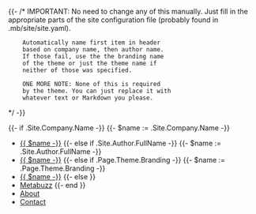 {{- /*  IMPORTANT: No need to change any of
        this manually. Just fill in the 
        appropriate parts of the site configuration file
        (probably found in .mb/site/site.yaml).

        Automatically name first item in header    
        based on company name, then author name.
        If those fail, use the the branding name 
        of the theme or just the theme name if
        neither of those was specified.
        
        ONE MORE NOTE: None of this is required
        by the theme. You can just replace it with
        whatever text or Markdown you please.
*/ -}}

{{- if .Site.Company.Name -}}
{{- $name := .Site.Company.Name -}}
* [{{ $name -}}](/)
{{- else if .Site.Author.FullName -}}
{{- $name := .Site.Author.FullName -}}
* [{{ $name -}}](/)
{{- else if .Page.Theme.Branding -}}
{{- $name := .Page.Theme.Branding -}}
* [{{ $name -}}](/)
{{- else }}
* [Metabuzz](/)
{{- end }} 
* [About](/)
* [Contact](/)
